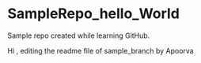 # SampleRepo_hello_World
Sample repo created while learning GitHub.

Hi , 
editing the readme file of sample_branch by Apoorva
